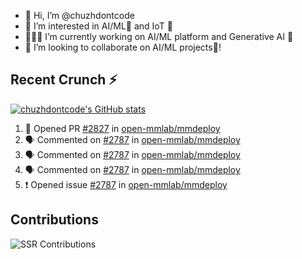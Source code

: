 - 👋 Hi, I’m @chuzhdontcode
- 👀 I’m interested in AI/ML🧠 and IoT 🤖
- 👩🏻‍💻 I’m currently working on AI/ML platform and Generative AI 🎨
- 💞️ I’m looking to collaborate on AI/ML projects🧠!

## Recent Crunch ⚡
[![chuzhdontcode's GitHub stats](https://github-readme-stats.vercel.app/api?username=chuzhdontcode&show=discussions_started,prs_merged&show_icons=true&theme=merko)](https://github.com/anuraghazra/github-readme-stats)
</br>

<!--START_SECTION:activity-->
1. 💪 Opened PR [#2827](https://github.com/open-mmlab/mmdeploy/pull/2827) in [open-mmlab/mmdeploy](https://github.com/open-mmlab/mmdeploy)
2. 🗣 Commented on [#2787](https://github.com/open-mmlab/mmdeploy/issues/2787#issuecomment-2376185168) in [open-mmlab/mmdeploy](https://github.com/open-mmlab/mmdeploy)
3. 🗣 Commented on [#2787](https://github.com/open-mmlab/mmdeploy/issues/2787#issuecomment-2373898141) in [open-mmlab/mmdeploy](https://github.com/open-mmlab/mmdeploy)
4. 🗣 Commented on [#2787](https://github.com/open-mmlab/mmdeploy/issues/2787#issuecomment-2203116740) in [open-mmlab/mmdeploy](https://github.com/open-mmlab/mmdeploy)
5. ❗ Opened issue [#2787](https://github.com/open-mmlab/mmdeploy/issues/2787) in [open-mmlab/mmdeploy](https://github.com/open-mmlab/mmdeploy)
<!--END_SECTION:activity-->

<!---
rchuzh99/rchuzh99 is a ✨ special ✨ repository because its `README.md` (this file) appears on your GitHub profile.
You can click the Preview link to take a look at your changes.
--->
## Contributions
<div align="centre">
  <img src="https://ssr-contributions-svg.vercel.app/_/chuzhdontcode?chart=3dbar&gap=0.6&scale=2&gradient=true&flatten=0&animation=fall&format=svg&weeks=52&theme=green&widget_size=small" alt="SSR Contributions"/>
<div/>

